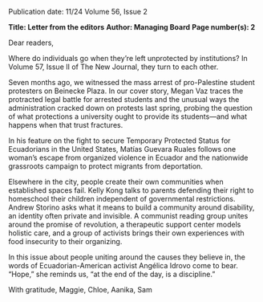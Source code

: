 Publication date: 11/24
Volume 56, Issue 2

**Title: Letter from the editors**
**Author: Managing Board**
**Page number(s): 2**

Dear readers,

Where do individuals go when they’re left unprotected by institutions? In 
Volume 57, Issue II of The New Journal, they turn to each other. 

Seven months ago, we witnessed the mass arrest of pro-Palestine student 
protesters on Beinecke Plaza. In our cover story, Megan Vaz traces the 
protracted legal battle for arrested students and the unusual ways the 
administration cracked down on protests last spring, probing the question 
of what protections a university ought to provide its students—and what 
happens when that trust fractures. 

In his feature on the fight to secure Temporary Protected Status for 
Ecuadorians in the United States, Matías Guevara Ruales follows one 
woman’s escape from organized violence in Ecuador and the nationwide 
grassroots campaign to protect migrants from deportation.

Elsewhere in the city, people create their own communities when established 
spaces fail. Kelly Kong talks to parents defending their right to homeschool 
their children independent of governmental restrictions. Andrew Storino 
asks what it means to build a community around disability, an identity 
often private and invisible. A communist reading group unites around the 
promise of revolution, a therapeutic support center models holistic care, and 
a group of activists brings their own experiences with food insecurity to their 
organizing. 

In this issue about people uniting around the causes they believe in, the 
words of Ecuadorian-American activist Angélica Idrovo come to bear. 
“Hope,” she reminds us, “at the end of the day, is a discipline.”

With gratitude,
Maggie, Chloe, Aanika, Sam